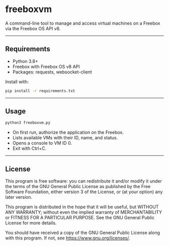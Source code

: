# freeboxvm

A command-line tool to manage and access virtual machines on a Freebox
via the Freebox OS API v8.

---

## Requirements

- Python 3.8+
- Freebox with Freebox OS v8 API
- Packages: requests, websocket-client

Install with:

```bash
pip install -r requirements.txt
```

---

## Usage

```bash
python3 freeboxvm.py
```

- On first run, authorize the application on the Freebox.
- Lists available VMs with their ID, name, and status.
- Opens a console to VM ID 0.
- Exit with Ctrl+C.

---

## License

This program is free software: you can redistribute it and/or modify
it under the terms of the GNU General Public License as published by
the Free Software Foundation, either version 3 of the License, or
(at your option) any later version.

This program is distributed in the hope that it will be useful,
but WITHOUT ANY WARRANTY; without even the implied warranty of
MERCHANTABILITY or FITNESS FOR A PARTICULAR PURPOSE.
See the GNU General Public License for more details.

You should have received a copy of the GNU General Public License
along with this program. If not, see <https://www.gnu.org/licenses/>.
